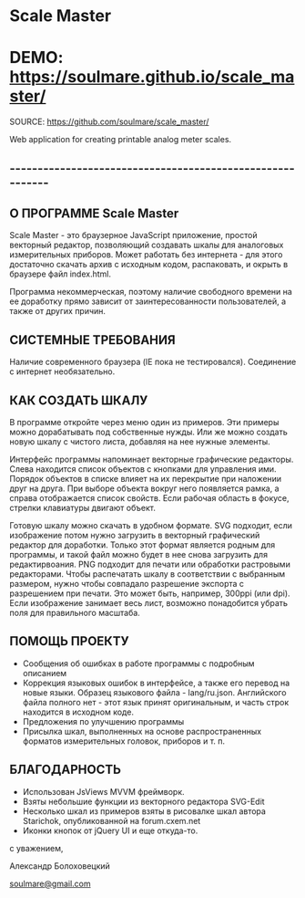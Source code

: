 # Scale Master
# DEMO: https://soulmare.github.io/scale_master/
SOURCE: https://github.com/soulmare/scale_master/

Web application for creating printable analog meter scales.

## ----------------------------------------------------------

## О ПРОГРАММЕ Scale Master
Scale Master - это браузерное JavaScript приложение, простой векторный редактор, позволяющий создавать шкалы для аналоговых измерительных приборов. Может работать без интернета - для этого достаточно скачать архив с исходным кодом, распаковать, и окрыть в браузере файл index.html.

Программа некоммерческая, поэтому наличие свободного времени на ее доработку прямо зависит от заинтересованности пользователей, а также от других причин.

## СИСТЕМНЫЕ ТРЕБОВАНИЯ
Наличие современного браузера (IE пока не тестировался). Соединение с интернет необязательно.


## КАК СОЗДАТЬ ШКАЛУ
В программе откройте через меню один из примеров. Эти примеры можно дорабатывать под собственные нужды. Или же можно создать новую шкалу с чистого листа, добавляя на нее нужные элементы.

Интерфейс программы напоминает векторные графические редакторы. Слева находится список объектов с кнопками для управления ими. Порядок объектов в списке влияет на их перекрытие при наложении друг на друга. При выборе объекта вокруг него появляется рамка, а справа отображается список свойств. Если рабочая область в фокусе, стрелки клавиатуры двигают объект.

Готовую шкалу можно скачать в удобном формате. SVG подходит, если изображение потом нужно загрузить в векторный графический редактор для доработки. Только этот формат является родным для программы, и такой файл можно будет в нее снова загрузить для редактирвоания. PNG подходит для печати или обработки растровыми редакторами. Чтобы распечатать шкалу в соответствии с выбранным размером, нужно чтобы совпадало разрешение экспорта с разрешением при печати. Это может быть, например, 300ppi (или dpi). Если изображение занимает весь лист, возможно понадобится убрать поля для правильного масштаба.

## ПОМОЩЬ ПРОЕКТУ
- Сообщения об ошибках в работе программы с подробным описанием
- Коррекция языковых ошибок в интерфейсе, а также его перевод на новые языки. Образец языкового файла - lang/ru.json. Английского файла полного нет - этот язык принят оригинальным, и часть строк находится в исходном коде.
- Предложения по улучшению программы
- Присылка шкал, выполненных на основе распространенных форматов измерительных головок, приборов и т. п.

## БЛАГОДАРНОСТЬ
- Использован JsViews MVVM фреймворк.
- Взяты небольшие функции из векторного редактора SVG-Edit
- Несколько шкал из примеров взяты в рисовалке шкал автора Starichok, опубликованной на forum.cxem.net
- Иконки кнопок от jQuery UI и еще откуда-то.



с уважением,

Александр Болоховецкий

soulmare@gmail.com
